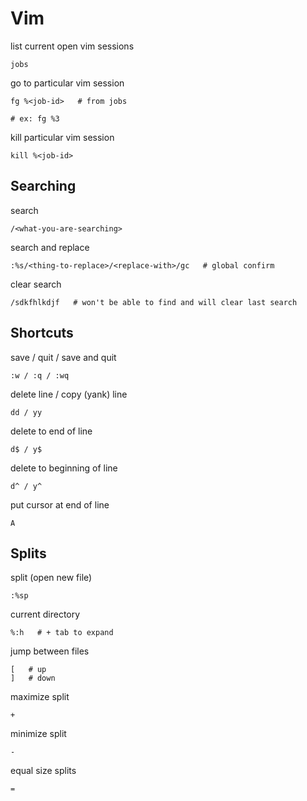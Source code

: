 # Vim
list current open vim sessions

    jobs

go to particular vim session

    fg %<job-id>   # from jobs
    
    # ex: fg %3

kill particular vim session

    kill %<job-id>

## Searching
search

    /<what-you-are-searching>

search and replace

    :%s/<thing-to-replace>/<replace-with>/gc   # global confirm

clear search

    /sdkfhlkdjf   # won't be able to find and will clear last search

## Shortcuts
save / quit / save and quit

    :w / :q / :wq

delete line / copy (yank) line

    dd / yy

delete to end of line

    d$ / y$

delete to beginning of line

    d^ / y^

put cursor at end of line

    A

## Splits
split (open new file)

    :%sp

current directory

    %:h   # + tab to expand

jump between files

    [   # up
    ]   # down

maximize split

    +

minimize split

    -

equal size splits

    =